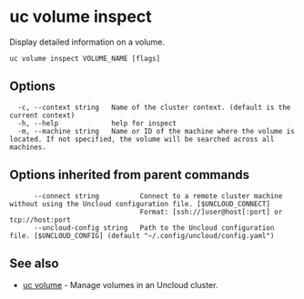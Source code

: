 # uc volume inspect

Display detailed information on a volume.

```
uc volume inspect VOLUME_NAME [flags]
```

## Options

```
  -c, --context string   Name of the cluster context. (default is the current context)
  -h, --help             help for inspect
  -m, --machine string   Name or ID of the machine where the volume is located. If not specified, the volume will be searched across all machines.
```

## Options inherited from parent commands

```
      --connect string          Connect to a remote cluster machine without using the Uncloud configuration file. [$UNCLOUD_CONNECT]
                                Format: [ssh://]user@host[:port] or tcp://host:port
      --uncloud-config string   Path to the Uncloud configuration file. [$UNCLOUD_CONFIG] (default "~/.config/uncloud/config.yaml")
```

## See also

* [uc volume](uc_volume.md)	 - Manage volumes in an Uncloud cluster.

